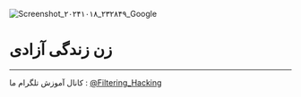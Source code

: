 ![Screenshot_۲۰۲۴۱۰۱۸_۲۳۲۸۴۹_Google](https://github.com/user-attachments/assets/4fcd63fd-5d62-40ec-99ba-a65cf6acba51)
# زن زندگی آزادی
--------
کانال آموزش تلگرام ما :
[@Filtering_Hacking](https://t.me/Filtering_Hacking)
